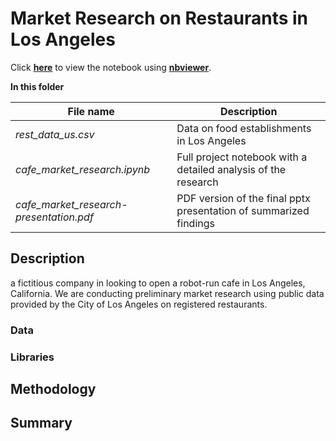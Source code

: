 # Market Research on Restaurants in Los Angeles

Click **[here](https://nbviewer.org/github/shirarua/practicum-projects/blob/main/market_research/cafe_market_research.ipynb)** to view the notebook using **[nbviewer](https://nbviewer.org)**.

**In this folder**

|File name |Description |
|---|---|
| *rest_data_us.csv*| Data on food establishments in Los Angeles |
| *cafe_market_research.ipynb* | Full project notebook with a detailed analysis of the research |
| *cafe_market_research-presentation.pdf* | PDF version of the final pptx presentation of summarized findings |


## Description
a fictitious company in looking to open a robot-run cafe in Los Angeles, California. We are conducting preliminary market research using public data provided by the City of Los Angeles on registered restaurants.

### Data

### Libraries

## Methodology


## Summary 




